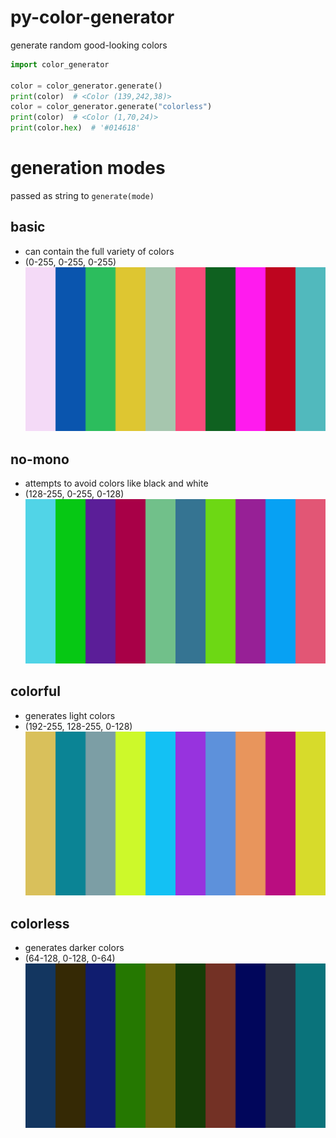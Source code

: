 # py-color-generator
generate random good-looking colors


```python
import color_generator

color = color_generator.generate()
print(color)  # <Color (139,242,38)>
color = color_generator.generate("colorless")
print(color)  # <Color (1,70,24)>
print(color.hex)  # '#014618'
```

# generation modes
passed as string to `generate(mode)`

## basic
- can contain the full variety of colors
- (0-255, 0-255, 0-255)
![example: basic](README.assets/example-basic.png)

## no-mono
- attempts to avoid colors like black and white
- (128-255, 0-255, 0-128)
![example: basic](README.assets/example-no-mono.png)

## colorful
- generates light colors
- (192-255, 128-255, 0-128)
![example: basic](README.assets/example-colorful.png)

## colorless
- generates darker colors
- (64-128, 0-128, 0-64)
![example: basic](README.assets/example-colorless.png)
